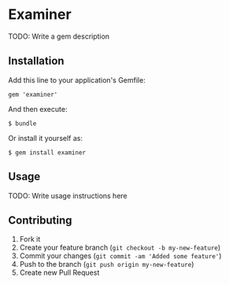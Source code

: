 # Examiner

TODO: Write a gem description

## Installation

Add this line to your application's Gemfile:

    gem 'examiner'

And then execute:

    $ bundle

Or install it yourself as:

    $ gem install examiner

## Usage

TODO: Write usage instructions here

## Contributing

1. Fork it
2. Create your feature branch (`git checkout -b my-new-feature`)
3. Commit your changes (`git commit -am 'Added some feature'`)
4. Push to the branch (`git push origin my-new-feature`)
5. Create new Pull Request
